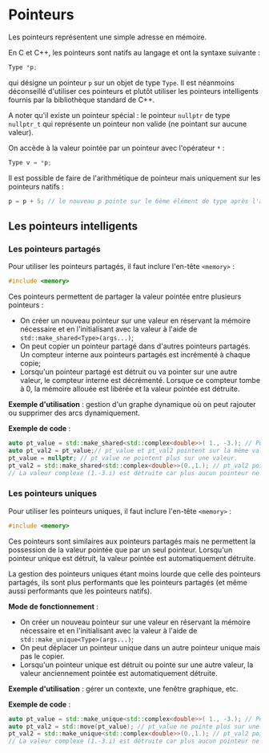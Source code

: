 # Pointeurs

Les pointeurs représentent une simple adresse en mémoire.

En C et C++, les pointeurs sont natifs au langage et ont la syntaxe suivante :

```cpp
Type *p;
```

qui désigne un pointeur `p` sur un objet de type `Type`. Il est néanmoins déconseillé d'utiliser ces pointeurs et plutôt utiliser les pointeurs intelligents fournis par la bibliothèque standard de C++.

A noter qu'il existe un pointeur spécial : le pointeur `nullptr` de type `nullptr_t` qui représente un pointeur non valide (ne pointant sur aucune valeur).

On accède à la valeur pointée par un pointeur avec l'opérateur `*` :

```cpp
Type v = *p;
```

Il est possible de faire de l'arithmétique de pointeur mais uniquement sur les pointeurs natifs :

```cpp
p = p + 5; // le nouveau p pointe sur le 6ème élément de type après l'ancien p
```

## Les pointeurs intelligents

### Les pointeurs partagés

Pour utiliser les pointeurs partagés, il faut inclure l'en-tête `<memory>` :

```cpp
#include <memory>
```

Ces pointeurs permettent de partager la valeur pointée entre plusieurs pointeurs :

- On créer un nouveau pointeur sur une valeur en réservant la mémoire nécessaire et en l'initialisant avec la valeur à l'aide de `std::make_shared<Type>(args...)`;
- On peut copier un pointeur partagé dans d'autres pointeurs partagés. Un compteur interne aux pointeurs partagés est incrémenté à chaque copie;
- Lorsqu'un pointeur partagé est détruit ou va pointer sur une autre valeur, le compteur interne est décrémenté. Lorsque ce compteur tombe à 0, la mémoire allouée est libérée et la valeur pointée est détruite.

**Exemple d'utilisation** : gestion d'un graphe dynamique où on peut rajouter ou supprimer des arcs dynamiquement.

**Exemple de code** :

```cpp
auto pt_value = std::make_shared<std::complex<double>>( 1., -3.); // Pointeur sur valeur complexe 1.-3.i
auto pt_val2 = pt_value;// pt_value et pt_val2 pointent sur la même valeur.
pt_value = nullptr; // pt_value ne pointent plus sur une valeur.
pt_val2 = std::make_shared<std::complex<double>>(0.,1.); // pt_val2 pointe sur une nouvelle valeur
// La valeur complexe (1.-3.i) est détruite car plus aucun pointeur ne la pointe.
```

### Les pointeurs uniques

Pour utiliser les pointeurs uniques, il faut inclure l'en-tête `<memory>` :

```cpp
#include <memory>
```

Ces pointeurs sont similaires aux pointeurs partagés mais ne permettent la possession de la valeur pointée que par un seul pointeur. Lorsqu'un pointeur unique est détruit, la valeur pointée est automatiquement détruite.

La gestion des pointeurs uniques étant moins lourde que celle des pointeurs partagés, ils sont plus performants que les pointeurs partagés (et même aussi performants que les pointeurs natifs).

**Mode de fonctionnement** :

- On créer un nouveau pointeur sur une valeur en réservant la mémoire nécessaire et en l'initialisant avec la valeur à l'aide de `std::make_unique<Type>(args...)`;
- On peut déplacer un pointeur unique dans un autre pointeur unique mais pas le copier.
- Lorsqu'un pointeur unique est détruit ou pointe sur une autre valeur, la valeur anciennement pointée est automatiquement détruite.

**Exemple d'utilisation** : gérer un contexte, une fenêtre graphique, etc.

**Exemple de code** :

```cpp
auto pt_value = std::make_unique<std::complex<double>>( 1., -3.); // Pointeur sur valeur complexe 1.-3.i
auto pt_val2 = std::move(pt_value); // pt_value ne pointe plus sur une valeur. pt_val2 pointe sur la valeur (1.-3.i)
pt_val2 = std::make_unique<std::complex<double>>(0.,1.); // pt_val2 pointe sur une nouvelle valeur (0.+1.i)
// La valeur complexe (1.-3.i) est détruite car plus aucun pointeur ne la pointe.
```

